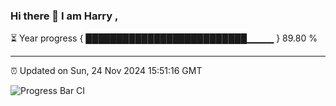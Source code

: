 ### Hi there 👋 I am Harry , 

⏳ Year progress { ██████████████████████████▁▁▁▁ } 89.80 %

---

⏰ Updated on Sun, 24 Nov 2024 15:51:16 GMT

![Progress Bar CI](https://github.com/duykhang68/duykhang68/workflows/Progress%20Bar%20CI/badge.svg)
